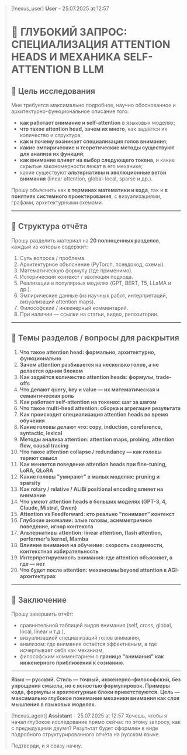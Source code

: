 >[!nexus_user] **User** - 25.07.2025 at 12:57
> # 🧠 **ГЛУБОКИЙ ЗАПРОС: СПЕЦИАЛИЗАЦИЯ ATTENTION HEADS И МЕХАНИКА SELF-ATTENTION В LLM**
> 
> ## 📌 **Цель исследования**
> 
> Мне требуется максимально подробное, научно обоснованное и архитектурно-функциональное описание того:
> 
> * **как работает внимание и self-attention** в языковых моделях;
> * **что такое attention head, зачем их много**, как задаётся их количество и структура;
> * **как и почему возникает специализация голов внимания**;
> * **какие эмпирические и теоретические методы существуют для анализа их функций**;
> * **как внимание влияет на выбор следующего токена**, и какие скрытые закономерности лежат в его механике;
> * какие существуют **альтернативы и эволюционные ветви внимания** (linear attention, global-local, sparse и др.).
> 
> Прошу объяснить как **в терминах математики и кода**, так и **в понятиях системного проектирования**, с визуализациями, графами, архитектурными схемами.
> 
> ---
> 
> ## 📐 **Структура отчёта**
> 
> Прошу разделить материал на **20 полноценных разделов**, каждый из которых содержит:
> 
> 1. Суть вопроса / проблема.
> 2. Архитектурное объяснение (PyTorch, псевдокод, схемы).
> 3. Математическую формулу (где применимо).
> 4. Исторический контекст / эволюция подхода.
> 5. Реализации в популярных моделях (GPT, BERT, T5, LLaMA и др.).
> 6. Эмпирические данные (из научных работ, интерпретаций, визуализаций attention maps).
> 7. Философский / инженерный комментарий.
> 8. При наличии — ссылки на статьи, видео, репозитории.
> 
> ---
> 
> ## 🧩 **Темы разделов / вопросы для раскрытия**
> 
> 1. **Что такое attention head: формально, архитектурно, функционально**
> 2. **Зачем attention разбивается на несколько голов, а не делается одним блоком**
> 3. **Как задаётся количество attention heads: формулы, trade-offs**
> 4. **Что делают query, key и value — их математическая и семантическая роль**
> 5. **Как работает self-attention на токенах: шаг за шагом**
> 6. **Что такое multi-head attention: сборка и агрегация результата**
> 7. **Как происходит специализация attention heads во время обучения**
> 8. **Какие головы делают что: copy, induction, coreference, syntactic, lexical**
> 9. **Методы анализа attention: attention maps, probing, attention flow, causal tracing**
> 10. **Что такое attention collapse / redundancy — как головы теряют смысл**
> 11. **Как меняется поведение attention heads при fine-tuning, LoRA, QLoRA**
> 12. **Какие головы "умирают" в малых моделях: pruning и sparsity**
> 13. **Как rotary / relative / ALiBi positional encoding влияет на внимание**
> 14. **Что умеют attention heads в больших моделях (GPT-3, 4, Claude, Mistral, Qwen)**
> 15. **Attention vs Feedforward: кто реально "понимает" контекст**
> 16. **Глубокие аномалии: злые головы, асимметричное поведение, игнор контекста**
> 17. **Альтернативы attention: linear attention, flash attention, performer's kernel, Mamba**
> 18. **Влияние внимания на обучение: скорость сходимости, контекстная избирательность**
> 19. **Интерпретируемость внимания: где attention объясняет, а где — нет**
> 20. **Что будет после attention: механизмы beyond attention в AGI-архитектурах**
> 
> ---
> 
> ## 🧠 Заключение
> 
> Прошу завершить отчёт:
> 
> * сравнительной таблицей видов внимания (self, cross, global, local, linear и т.д.),
> * визуализацией специализаций голов внимания,
> * анализом: где внимание остаётся эффективным, а где исчерпывает себя как механизм,
> * философским комментарием о **границе "внимания" как инженерного приближения к сознанию**.
> 
> ---
> 
> **Язык — русский. Стиль — точный, инженерно-философский, без упрощения смысла, но с ясностью формулировок. Примеры кода, формулы и архитектурные блоки приветствуются.**
> **Цель — максимально глубокое понимание механики внимания как слоя мышления в языковых моделях.**
<!-- UID: f4316930-547c-4c48-9025-758b43f64a7f -->




>[!nexus_agent] **Assistant** - 25.07.2025 at 12:57
> Хочешь, чтобы я начал глубокое исследование прямо сейчас по этому запросу, как с предыдущими двумя? Результат будет оформлен в виде подробного структурированного отчёта на русском языке.
> 
> Подтверди, и я сразу начну.
<!-- UID: e180c8b7-ed7a-491c-8bf8-b158f42c3dd9 -->